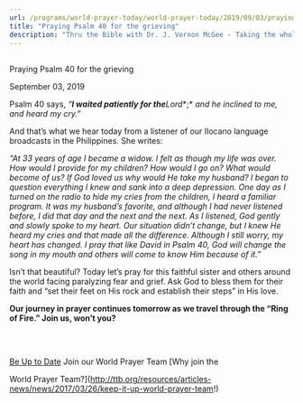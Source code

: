 ```yaml
---
url: /programs/world-prayer-today/world-prayer-today/2019/09/03/praying-psalm-40-for-the-grieving
title: "Praying Psalm 40 for the grieving"
description: "Thru the Bible with Dr. J. Vernon McGee - Taking the whole Word to the whole world"
---
```







## 
 Praying Psalm 40 for the grieving


September 03, 2019




Psalm 40 says, *“**I waited patiently for the**Lord**;* *and he inclined to me, and heard my cry.”*


And that’s what we hear today from a listener of our Ilocano language broadcasts in the Philippines. She writes:


*“At 33 years of age I became a widow. I felt as though my life was over. How would I provide for my children? How would I go on? What would become of us? If God loved us why would He take my husband? I began to question everything I knew and sank into a deep depression. One day as I turned on the radio to hide my cries from the children, I heard a familiar program. It was my husband’s favorite, and although I had never listened before, I did that day and the next and the next. As I listened, God gently and slowly spoke to my heart. Our situation didn’t change, but I knew He heard my cries and that made all the difference. Although I still worry, my heart has changed. I pray that like David in Psalm 40, God will change the song in my mouth and others will come to know Him because of it.”*


Isn’t that beautiful? Today let’s pray for this faithful sister and others around the world facing paralyzing fear and grief. Ask God to bless them for their faith and “set their feet on His rock and establish their steps” in His love. 


**Our journey in prayer continues tomorrow as we travel through the “Ring of Fire.” Join us, won’t you?**


 







## 




[Be Up to Date](http://feeds.feedburner.com/WorldPrayerToday "World Prayer Today RSS Feed")
Join our World Prayer Team
[Why join the  

World Prayer Team?](http://ttb.org/resources/articles-news/news/2017/03/26/keep-it-up-world-prayer-team!)




